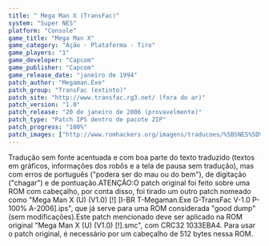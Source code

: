 ```yaml
---
title: " Mega Man X (TransFac)"
system: "Super NES"
platform: "Console"
game_title: "Mega Man X"
game_category: "Ação - Plataforma - Tiro"
game_players: "1"
game_developer: "Capcom"
game_publisher: "Capcom"
game_release_date: "janeiro de 1994"
patch_author: "Megaman.Exe"
patch_group: "TransFac (extinto)"
patch_site: "http://www.transfac.rg3.net/ (fora do ar)"
patch_version: "1.0"
patch_release: "20 de janeiro de 2006 (provavelmente)"
patch_type: "Patch IPS dentro de pacote ZIP"
patch_progress: "100%"
patch_images: ["http://www.romhackers.org/imagens/traducoes/%5BSNES%5D%20Mega%20Man%20X%20-%201.png","http://www.romhackers.org/imagens/traducoes/%5BSNES%5D%20Mega%20Man%20X%20-%20TransFac%20-%202.png","http://www.romhackers.org/imagens/traducoes/%5BSNES%5D%20Mega%20Man%20X%20-%20TransFac%20-%203.png"]
---
```

Tradução sem fonte acentuada e com boa parte do texto traduzido (textos em gráficos, informações dos robôs e a tela de pausa sem tradução), mas com erros de português ("podera ser do mau ou do bem"), de digitação ("chagar") e de pontuação.ATENÇÃO:O patch original foi feito sobre uma ROM com cabeçalho, por conta disso, foi tirado um outro patch nomeado como "Mega Man X (U) (V1.0) [!] [I-BR T-Megaman.Exe G-TransFac V-1.0 P-100% A-2006].ips", que já serve para uma ROM considerada "good dump" (sem modificações).Este patch mencionado deve ser aplicado na ROM original "Mega Man X (U) (V1.0) [!].smc", com CRC32 1033EBA4. Para usar o patch original, é necessário por um cabeçalho de 512 bytes nessa ROM.